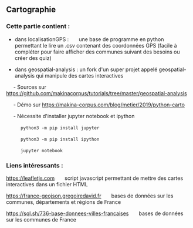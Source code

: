 ## Cartographie ##


### Cette partie contient :
 - dans localisationGPS :   &nbsp;&nbsp;&nbsp;&nbsp;&nbsp; une base de programme  en python permettant le lire un .csv contenant des coordonnées GPS 
 (facile à compléter pour faire afficher des communes suivant des besoins ou créer des quiz)
 
 - dans geospatial-analysis : un fork d'un super projet appelé  geospatial-analysis qui manipule des cartes interactives 
 
 &nbsp;&nbsp;&nbsp;&nbsp;&nbsp;- Sources sur  https://github.com/makinacorpus/tutorials/tree/master/geospatial-analysis
 
 &nbsp;&nbsp;&nbsp;&nbsp;&nbsp;-  Démo sur https://makina-corpus.com/blog/metier/2019/python-carto
 
&nbsp;&nbsp;&nbsp;&nbsp;&nbsp;- Nécessite d'installer jupyter notebook et ipython
 
  &nbsp;&nbsp;&nbsp;&nbsp;&nbsp;&nbsp;&nbsp;&nbsp;&nbsp;&nbsp;``python3 -m pip install jupyter ``
  
  &nbsp;&nbsp;&nbsp;&nbsp;&nbsp;&nbsp;&nbsp;&nbsp;&nbsp;&nbsp;``python3 -m pip install ipython ``
  
  &nbsp;&nbsp;&nbsp;&nbsp;&nbsp;&nbsp;&nbsp;&nbsp;&nbsp;&nbsp;``jupyter notebook``
  
  ### Liens intéressants :
  https://leafletjs.com
  &nbsp;&nbsp;&nbsp;&nbsp;&nbsp; script javascript permettant de mettre des cartes interactives dans un fichier HTML
  
  https://france-geojson.gregoiredavid.fr
   &nbsp;&nbsp;&nbsp;&nbsp;&nbsp; bases de données sur les communes, départements et régions de France
  
  https://sql.sh/736-base-donnees-villes-francaises
   &nbsp;&nbsp;&nbsp;&nbsp;&nbsp; bases de données sur les communes de France
